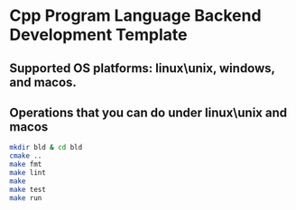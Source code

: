 # Cpp Program Language Backend Development Template

## Supported OS platforms: linux\unix, windows, and macos.

## Operations that you can do under linux\unix and macos
```bash shell
mkdir bld & cd bld
cmake ..
make fmt 
make lint
make
make test
make run
```
